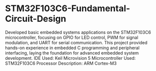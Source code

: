 # STM32F103C6-Fundamental-Circuit-Design
Developed basic embedded systems applications on the STM32F103C6 microcontroller, focusing on GPIO for LED control, PWM for signal modulation, and UART for serial communication. This project provided hands-on experience in embedded C programming and peripheral interfacing, laying the foundation for advanced embedded system development.
IDE Used: Keil Microvision 5
Microcontroller Used: STM32F103C6
Processor Description: ARM Cortex-M3
